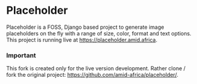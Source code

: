 # Placeholder

Placeholder is a FOSS, Django based project to generate image placeholders on the fly with a range of size, color, format and text options. This project is running live at https://placeholder.amid.africa.

### Important

This fork is created only for the live version development. Rather clone / fork the original project: https://github.com/amid-africa/placeholder/.
